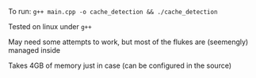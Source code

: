 To run: `g++ main.cpp -o cache_detection && ./cache_detection` 

Tested on linux under `g++`

May need some attempts to work, but most of the flukes are (seemengly) managed inside

Takes 4GB of memory just in case (can be configured in the source)
